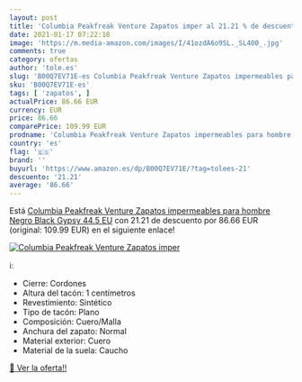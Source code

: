```yaml
---
layout: post
title: 'Columbia Peakfreak Venture Zapatos imper al 21.21 % de descuento'
date: 2021-01-17 07:22:18
image: 'https://m.media-amazon.com/images/I/41ozdA6o9SL._SL400_.jpg'
comments: true
category: ofertas
author: 'tole.es'
slug: 'B00Q7EV71E-es Columbia Peakfreak Venture Zapatos impermeables para...'
sku: 'B00Q7EV71E-es'
tags: [ 'zapatos', ]
actualPrice: 86.66 EUR
currency: EUR
price: 86.66
comparePrice: 109.99 EUR
prodname: 'Columbia Peakfreak Venture Zapatos impermeables para hombre   Negro Black  Gypsy   44.5 EU'
country: 'es'
flag: '🇪🇸'
brand: ''
buyurl: 'https://www.amazon.es/dp/B00Q7EV71E/?tag=tolees-21'
descuento: '21.21'
average: '86.66'
---
```


Está [Columbia Peakfreak Venture Zapatos impermeables para hombre   Negro Black  Gypsy   44.5 EU](https://www.amazon.es/dp/B00Q7EV71E/?tag=tolees-21) con 21.21 de descuento por 86.66 EUR (original: 109.99 EUR) en el siguiente enlace!

[![Columbia Peakfreak Venture Zapatos imper](https://m.media-amazon.com/images/I/41ozdA6o9SL._SL400_.jpg)](https://www.amazon.es/dp/B00Q7EV71E/?tag=tolees-21)

ℹ️:

- Cierre: Cordones
- Altura del tacón: 1 centímetros
- Revestimiento: Sintético
- Tipo de tacón: Plano
- Composición: Cuero/Malla
- Anchura del zapato: Normal
- Material exterior: Cuero
- Material de la suela: Caucho

[🛒 Ver la oferta!!](https://www.amazon.es/dp/B00Q7EV71E/?tag=tolees-21)
